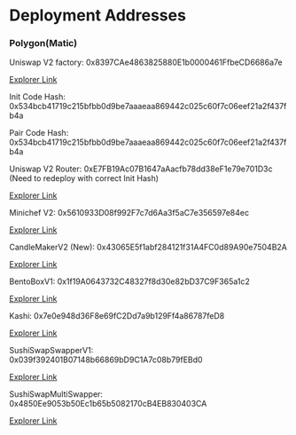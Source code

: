 # Deployment Addresses

### Polygon(Matic)

Uniswap V2 factory: 0x8397CAe4863825880E1b0000461FfbeCD6686a7e

[Explorer Link](https://polygonscan.com/address/0x8397CAe4863825880E1b0000461FfbeCD6686a7e)

Init Code Hash: 0x534bcb41719c215bfbb0d9be7aaaeaa869442c025c60f7c06eef21a2f437fb4a

Pair Code Hash: 0x534bcb41719c215bfbb0d9be7aaaeaa869442c025c60f7c06eef21a2f437fb4a

Uniswap V2 Router: 0xE7FB19Ac07B1647aAacfb78dd38eF1e79e701D3c (Need to redeploy with correct Init Hash)

[Explorer Link](https://polygonscan.com/address/0xe7fb19ac07b1647aaacfb78dd38ef1e79e701d3c#readContract)

Minichef V2: 0x5610933D08f992F7c7d6Aa3f5aC7e356597e84ec

[Explorer Link](https://polygonscan.com/address/0x5610933d08f992f7c7d6aa3f5ac7e356597e84ec#code)

CandleMakerV2 (New): 0x43065E5f1abf284121f31A4FC0d89A90e7504B2A

[Explorer Link](https://polygonscan.com/address/0x43065e5f1abf284121f31a4fc0d89a90e7504b2a#readContract)

BentoBoxV1: 0x1f19A0643732C48327f8d30e82bD37C9F365a1c2

[Explorer Link](https://polygonscan.com/address/0x1f19a0643732c48327f8d30e82bd37c9f365a1c2#code)

Kashi: 0x7e0e948d36F8e69fC2Dd7a9b129Ff4a86787feD8

[Explorer Link](https://polygonscan.com/address/0x7e0e948d36f8e69fc2dd7a9b129ff4a86787fed8#code)

SushiSwapSwapperV1: 0x039f392401B07148b66869bD9C1A7c08b79fEBd0

[Explorer Link](https://polygonscan.com/address/0x039f392401b07148b66869bd9c1a7c08b79febd0#code)

SushiSwapMultiSwapper: 0x4850Ee9053b50Ec1b65b5082170cB4EB830403CA

[Explorer Link](https://polygonscan.com/address/0x4850ee9053b50ec1b65b5082170cb4eb830403ca)

